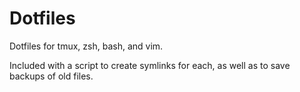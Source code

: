 # Dotfiles

Dotfiles for tmux, zsh, bash, and vim.

Included with a script to create symlinks for each, as well as to save backups
of old files.
